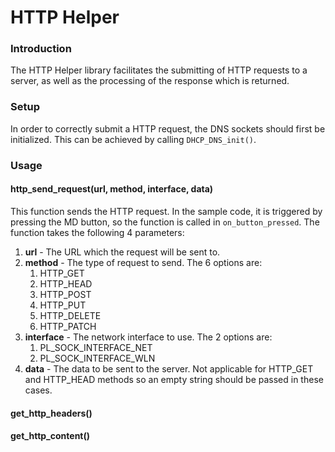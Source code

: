 # HTTP Helper

### Introduction<br />

The HTTP Helper library facilitates the submitting of HTTP requests to a server, as well as the processing of the response which is returned.

### Setup<br />

In order to correctly submit a HTTP request, the DNS sockets should first be initialized. This can be achieved by calling `DHCP_DNS_init()`.  

### Usage<br />

#### http_send_request(url, method, interface, data)<br />

This function sends the HTTP request. In the sample code, it is triggered by pressing the MD button, so the function is called in `on_button_pressed`. The function takes the following 4 parameters:

1. **url** - The URL which the request will be sent to.
2. **method** - The type of request to send. The 6 options are:
   1. HTTP_GET
   2. HTTP_HEAD
   3. HTTP_POST
   4. HTTP_PUT
   5. HTTP_DELETE
   6. HTTP_PATCH
3. **interface** - The network interface to use. The 2 options are:
   1. PL_SOCK_INTERFACE_NET
   2. PL_SOCK_INTERFACE_WLN
4. **data** - The data to be sent to the server. Not applicable for HTTP_GET and HTTP_HEAD methods so an empty string should be passed in these cases.<br />

#### get_http_headers()	<br />

#### get_http_content()<br />